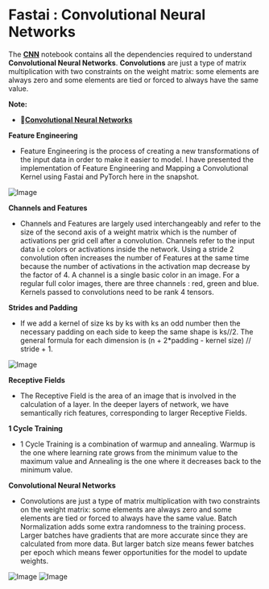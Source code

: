 # **Fastai : Convolutional Neural Networks**

The [**CNN**](https://github.com/ThinamXx/Fastai/blob/main/12.%20Convolutional%20Neural%20Networks/CNN.ipynb) notebook contains all the dependencies required to understand **Convolutional Neural Networks**. **Convolutions** are just a type of matrix multiplication with two constraints on the weight matrix: some elements are always zero and some elements are tied or forced to always have the same value. 

**Note:**
- 📑[**Convolutional Neural Networks**](https://nbviewer.jupyter.org/github/ThinamXx/Fastai/blob/main/12.%20Convolutional%20Neural%20Networks/CNN.ipynb) 

**Feature Engineering**
- Feature Engineering is the process of creating a new transformations of the input data in order to make it easier to model. I have presented the implementation of Feature Engineering and Mapping a Convolutional Kernel using Fastai and PyTorch here in the snapshot. 

![Image](https://github.com/ThinamXx/300Days__MachineLearningDeepLearning/blob/main/Images/Day%20249.PNG)

**Channels and Features**
- Channels and Features are largely used interchangeably and refer to the size of the second axis of a weight matrix which is the number of activations per grid cell after a convolution. Channels refer to the input data i.e colors or activations inside the network. Using a stride 2 convolution often increases the number of Features at the same time because the number of activations in the activation map decrease by the factor of 4. A channel is a single basic color in an image. For a regular full color images, there are three channels : red, green and blue. Kernels passed to convolutions need to be rank 4 tensors. 

**Strides and Padding**
- If we add a kernel of size ks by ks with ks an odd number then the necessary padding on each side to keep the same shape is ks//2. The general formula for each dimension is (n + 2\*padding - kernel size) // stride + 1.

![Image](https://github.com/ThinamXx/300Days__MachineLearningDeepLearning/blob/main/Images/Day%20251.PNG)

**Receptive Fields**
- The Receptive Field is the area of an image that is involved in the calculation of a layer. In the deeper layers of network, we have semantically rich features, corresponding to larger Receptive Fields. 

**1 Cycle Training**
- 1 Cycle Training is a combination of warmup and annealing. Warmup is the one where learning rate grows from the minimum value to the maximum value and Annealing is the one where it decreases back to the minimum value. 

**Convolutional Neural Networks**
- Convolutions are just a type of matrix multiplication with two constraints on the weight matrix: some elements are always zero and some elements are tied or forced to always have the same value. Batch Normalization adds some extra randomness to the training process. Larger batches have gradients that are more accurate since they are calculated from more data. But larger batch size means fewer batches per epoch which means fewer opportunities for the model to update weights.

![Image](https://github.com/ThinamXx/300Days__MachineLearningDeepLearning/blob/main/Images/Day%20252.PNG)
![Image](https://github.com/ThinamXx/300Days__MachineLearningDeepLearning/blob/main/Images/Day%20253.PNG)
